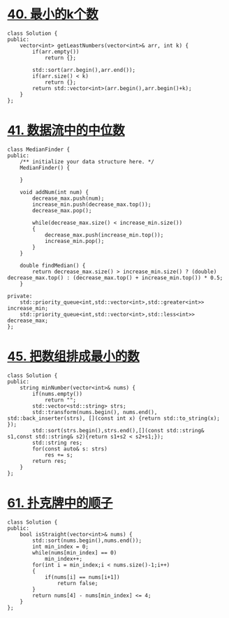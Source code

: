 # [40. 最小的k个数](https://leetcode-cn.com/problems/zui-xiao-de-kge-shu-lcof/)

```
class Solution {
public:
    vector<int> getLeastNumbers(vector<int>& arr, int k) {
        if(arr.empty())
            return {};
        
        std::sort(arr.begin(),arr.end());
        if(arr.size() < k)
            return {};
        return std::vector<int>(arr.begin(),arr.begin()+k);
    }
};
```

# [41. 数据流中的中位数](https://leetcode-cn.com/problems/shu-ju-liu-zhong-de-zhong-wei-shu-lcof/)

```
class MedianFinder {
public:
    /** initialize your data structure here. */
    MedianFinder() {

    }
    
    void addNum(int num) {
        decrease_max.push(num);
        increase_min.push(decrease_max.top());
        decrease_max.pop();

        while(decrease_max.size() < increase_min.size())
        {
            decrease_max.push(increase_min.top());
            increase_min.pop();
        }
    }
    
    double findMedian() {
        return decrease_max.size() > increase_min.size() ? (double) decrease_max.top() : (decrease_max.top() + increase_min.top()) * 0.5;
    }

private:
    std::priority_queue<int,std::vector<int>,std::greater<int>> increase_min;
    std::priority_queue<int,std::vector<int>,std::less<int>> decrease_max;
};
```

# [45. 把数组排成最小的数](https://leetcode-cn.com/problems/ba-shu-zu-pai-cheng-zui-xiao-de-shu-lcof/)

```
class Solution {
public:
    string minNumber(vector<int>& nums) {
		if(nums.empty())
			return "";
		std::vector<std::string> strs;
		std::transform(nums.begin(), nums.end(), std::back_inserter(strs), [](const int x) {return std::to_string(x); });
		std::sort(strs.begin(),strs.end(),[](const std::string& s1,const std::string& s2){return s1+s2 < s2+s1;});
		std::string res;
		for(const auto& s: strs)
			res += s;
		return res;
    }
};
```

# [ 61. 扑克牌中的顺子](https://leetcode-cn.com/problems/bu-ke-pai-zhong-de-shun-zi-lcof/)

```
class Solution {
public:
    bool isStraight(vector<int>& nums) {
        std::sort(nums.begin(),nums.end());
        int min_index = 0;
        while(nums[min_index] == 0)
            min_index++;
        for(int i = min_index;i < nums.size()-1;i++)
        {
            if(nums[i] == nums[i+1])
                return false;
        }
        return nums[4] - nums[min_index] <= 4;
    }
};
```